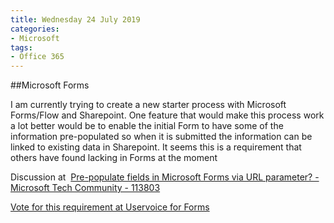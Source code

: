 ```yaml
---
title: Wednesday 24 July 2019
categories: 
- Microsoft
tags:
- Office 365
---
```


##Microsoft Forms

I am currently trying to create a new starter process with Microsoft Forms/Flow and Sharepoint. One feature that would make this process work a lot better would be to enable the initial Form to have some of the information pre-populated so when it is submitted the information can be linked to existing data in Sharepoint. It seems this is a requirement that others have found lacking in Forms at the moment

Discussion at 
[Pre-populate fields in Microsoft Forms via URL parameter? - Microsoft Tech Community - 113803](https://techcommunity.microsoft.com/t5/Microsoft-Forms/Pre-populate-fields-in-Microsoft-Forms-via-URL-parameter/td-p/113803)


[Vote for this requirement at Uservoice for Forms](https://microsoftforms.uservoice.com/forums/386451-welcome-to-microsoft-forms-suggestion-box/suggestions/18741331-allow-pre-populated-data-via-url-parameter)